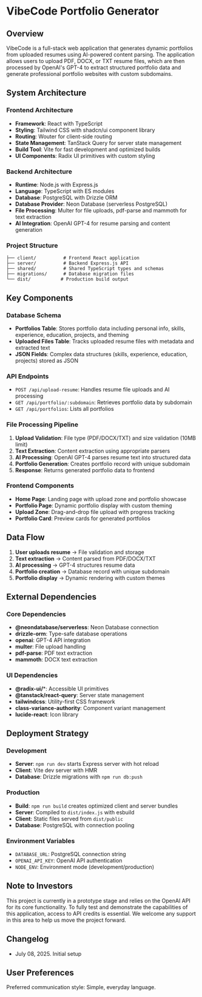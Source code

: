 # VibeCode Portfolio Generator

## Overview

VibeCode is a full-stack web application that generates dynamic portfolios from uploaded resumes using AI-powered content parsing. The application allows users to upload PDF, DOCX, or TXT resume files, which are then processed by OpenAI's GPT-4 to extract structured portfolio data and generate professional portfolio websites with custom subdomains.

## System Architecture

### Frontend Architecture
- **Framework**: React with TypeScript
- **Styling**: Tailwind CSS with shadcn/ui component library
- **Routing**: Wouter for client-side routing
- **State Management**: TanStack Query for server state management
- **Build Tool**: Vite for fast development and optimized builds
- **UI Components**: Radix UI primitives with custom styling

### Backend Architecture
- **Runtime**: Node.js with Express.js
- **Language**: TypeScript with ES modules
- **Database**: PostgreSQL with Drizzle ORM
- **Database Provider**: Neon Database (serverless PostgreSQL)
- **File Processing**: Multer for file uploads, pdf-parse and mammoth for text extraction
- **AI Integration**: OpenAI GPT-4 for resume parsing and content generation

### Project Structure
```
├── client/          # Frontend React application
├── server/          # Backend Express.js API
├── shared/          # Shared TypeScript types and schemas
├── migrations/      # Database migration files
└── dist/           # Production build output
```

## Key Components

### Database Schema
- **Portfolios Table**: Stores portfolio data including personal info, skills, experience, education, projects, and theming
- **Uploaded Files Table**: Tracks uploaded resume files with metadata and extracted text
- **JSON Fields**: Complex data structures (skills, experience, education, projects) stored as JSON

### API Endpoints
- `POST /api/upload-resume`: Handles resume file uploads and AI processing
- `GET /api/portfolio/:subdomain`: Retrieves portfolio data by subdomain
- `GET /api/portfolios`: Lists all portfolios

### File Processing Pipeline
1. **Upload Validation**: File type (PDF/DOCX/TXT) and size validation (10MB limit)
2. **Text Extraction**: Content extraction using appropriate parsers
3. **AI Processing**: OpenAI GPT-4 parses resume text into structured data
4. **Portfolio Generation**: Creates portfolio record with unique subdomain
5. **Response**: Returns generated portfolio data to frontend

### Frontend Components
- **Home Page**: Landing page with upload zone and portfolio showcase
- **Portfolio Page**: Dynamic portfolio display with custom theming
- **Upload Zone**: Drag-and-drop file upload with progress tracking
- **Portfolio Card**: Preview cards for generated portfolios

## Data Flow

1. **User uploads resume** → File validation and storage
2. **Text extraction** → Content parsed from PDF/DOCX/TXT
3. **AI processing** → GPT-4 structures resume data
4. **Portfolio creation** → Database record with unique subdomain
5. **Portfolio display** → Dynamic rendering with custom themes

## External Dependencies

### Core Dependencies
- **@neondatabase/serverless**: Neon Database connection
- **drizzle-orm**: Type-safe database operations
- **openai**: GPT-4 API integration
- **multer**: File upload handling
- **pdf-parse**: PDF text extraction
- **mammoth**: DOCX text extraction

### UI Dependencies
- **@radix-ui/***: Accessible UI primitives
- **@tanstack/react-query**: Server state management
- **tailwindcss**: Utility-first CSS framework
- **class-variance-authority**: Component variant management
- **lucide-react**: Icon library

## Deployment Strategy

### Development
- **Server**: `npm run dev` starts Express server with hot reload
- **Client**: Vite dev server with HMR
- **Database**: Drizzle migrations with `npm run db:push`

### Production
- **Build**: `npm run build` creates optimized client and server bundles
- **Server**: Compiled to `dist/index.js` with esbuild
- **Client**: Static files served from `dist/public`
- **Database**: PostgreSQL with connection pooling

### Environment Variables
- `DATABASE_URL`: PostgreSQL connection string
- `OPENAI_API_KEY`: OpenAI API authentication
- `NODE_ENV`: Environment mode (development/production)

## Note to Investors

This project is currently in a prototype stage and relies on the OpenAI API for its core functionality. To fully test and demonstrate the capabilities of this application, access to API credits is essential. We welcome any support in this area to help us move the project forward.

## Changelog
- July 08, 2025. Initial setup

## User Preferences

Preferred communication style: Simple, everyday language.
